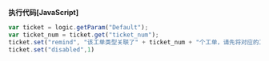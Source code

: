 <p class="panel-title"><b>执行代码[JavaScript]</b></p>

```javascript
var ticket = logic.getParam("Default");
var ticket_num = ticket.get("ticket_num");
ticket.set("remind", "该工单类型关联了" + ticket_num + "个工单，请先将对应的工单变更为其他工单类型再删除。");
ticket.set("disabled",1)
```
